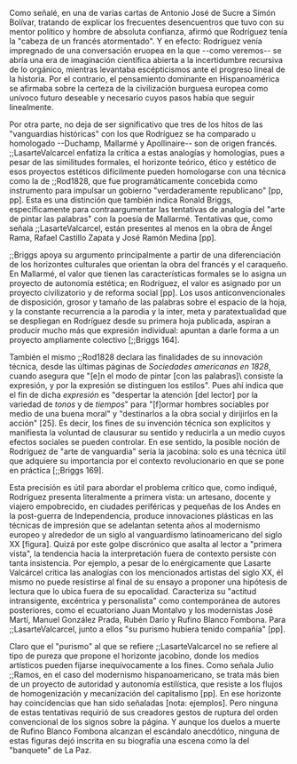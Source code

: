 Como señalé, en una de varias cartas de Antonio José de Sucre a Simón Bolívar, tratando de explicar los frecuentes desencuentros que tuvo con su mentor político y hombre de absoluta confianza, afirmó que Rodríguez tenía la "cabeza de un francés atormentado". Y en efecto: Rodríguez venía impregnado de una conversación eruopea en la que --como veremos-- se abría una era de imaginación científica abierta a la incertidumbre recursiva de lo orgánico, mientras levantaba escépticismos ante el progreso lineal de la historia. Por el contrario, el  pensamiento dominante en Hispanoamérica se afirmaba sobre la certeza de la civilización burguesa europea como unívoco futuro deseable y necesario cuyos pasos había que seguir linealmente.

Por otra parte, no deja de ser significativo que tres de los hitos de las "vanguardias históricas" con los que Rodríguez se ha comparado u homologado --Duchamp, Mallarmé y Apollinaire-- son de origen francés. ;;LasarteValcarcel enfatiza la crítica a estas analogías y homologías, pues a pesar de las similitudes formales, el horizonte teórico, ético y estético de esos proyectos estéticos difícilmente pueden homologarse con una técnica como la de ;;Rod1828, que fue programáticamente concebida como instrumento para impulsar un gobierno "verdaderamente republicano" [pp, pp]. Esta es una distinción que también indica Ronald Briggs, específicamente para contraargumentar las tentativas de analogía del "arte de pintar las palabras" con la poesía de Mallarmé. Tentativas que, como señala ;;LasarteValcarcel, están presentes al menos en la obra de Ángel Rama, Rafael Castillo Zapata y José Ramón Medina  [pp]. 

;;Briggs apoya su argumento principalmente a partir de una diferenciación de los  horizontes culturales que orientan la obra del francés y el caraqueño. En Mallarmé, el valor que tienen las características formales se lo asigna un proyecto de autonomía estética; en Rodríguez, el valor es asignado por un proyecto civilizatorio y de reforma social [pp]. Los usos anticonvencionales de disposición, grosor y tamaño de las palabras sobre el espacio de la hoja, y la constante recurrencia a la parodia y la inter, meta y paratextualidad que se despliegan en Rodríguez desde su primera hoja publicada, aspiran a producir mucho más que expresión individual: apuntan a darle forma a un proyecto ampliamente colectivo [;;Briggs 164]. 

También el mismo ;;Rod1828 declara las finalidades de su innovación técnica, desde las últimas páginas de *Sociedades americanas en 1828*, cuando asegura que "[e]n el modo de pintar [con las palabras]\ consiste la expresión, y por la expresión se distinguen los estilos". Pues ahí indica que el fin de dicha *expresión* es "despertar la atención \[del lector] por la variedad de *tonos* y de *tiempos*" para "[f]ormar hombres sociables por medio de una buena moral" y "destinarlos a la obra social y dirijirlos en la acción" [25]. Es decir, los fines de su invención técnica son explícitos y manifiesta la voluntad de clausurar su sentido y reducirla a un medio cuyos efectos sociales se pueden controlar. En ese sentido, la posible noción de Rodríguez de "arte de vanguardia" sería la jacobina: solo es una técnica útil que adquiere su importancia por el contexto revolucionario en que se pone en práctica [;;Briggs 169].

Esta precisión es útil para abordar el problema crítico que, como indiqué, Rodríguez presenta literalmente a primera vista: un artesano, docente y viajero empobrecido, en ciudades periféricas y pequeñas de los Andes en la post-guerra de Independencia, produce innovaciones plásticas en las técnicas de impresión que se adelantan setenta años al modernismo europeo y alrededor de un siglo al vanguardismo latinoamericano del siglo XX [figura]. Quizá por este golpe discrónico que asalta al lector a "primera vista", la tendencia hacia la interpretación fuera de contexto persiste con tanta insistencia. Por ejemplo, a pesar de lo enérgicamente que Lasarte Valcárcel critica las analogías con los mencionados artistas del siglo XX, él mismo no puede resistirse al final de su ensayo a proponer una hipótesis de lectura que lo ubica fuera de su epocalidad. Caracteriza su "actitud intransigente, excéntrica y personalista" como contemporánea de autores posteriores, como el ecuatoriano Juan Montalvo y los modernistas José Martí, Manuel González Prada, Rubén Darío y Rufino Blanco Fombona. Para ;;LasarteValcarcel, junto a ellos "su purismo hubiera tenido compañía" [pp].

Claro que el "purismo" al que se refiere ;;LasarteValcarcel no se refiere al tipo de pureza que propone el horizonte jacobino, donde los medios artísticos pueden fijarse inequívocamente a los fines.  Como señala Julio ;;Ramos, en el caso del modernismo hispanoamericano, se trata más bien de un proyecto de autoridad y autonomía estilística, que resiste a los flujos de homogenización y mecanización del capitalismo [pp]. En ese horizonte hay coincidencias que han sido señaladas [nota: ejemplos]. Pero ninguna de estas tentativas requirió de sus creadores gestos de ruptura del orden convencional de los signos sobre la página. Y aunque los duelos a muerte de Rufino Blanco Fombona alcanzan el escándalo anecdótico, ninguna de estas figuras dejó inscrita en su biografía una escena como la del "banquete" de La Paz.